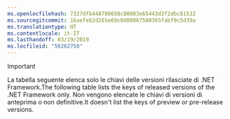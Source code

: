 ```yaml
---
ms.openlocfilehash: 7327dfb448780650c80083e65443d3f2dbc81532
ms.sourcegitcommit: 16aefeb2d265e69c0d80967580365fabf0c5d39a
ms.translationtype: HT
ms.contentlocale: it-IT
ms.lasthandoff: 03/19/2019
ms.locfileid: "58262758"
---
```


> [!IMPORTANT]
> <span data-ttu-id="d84eb-101">La tabella seguente elenca solo le chiavi delle versioni rilasciate di .NET Framework.</span><span class="sxs-lookup"><span data-stu-id="d84eb-101">The following table lists the keys of released versions of the .NET Framework only.</span></span> <span data-ttu-id="d84eb-102">Non vengono elencate le chiavi di versioni di anteprima o non definitive.</span><span class="sxs-lookup"><span data-stu-id="d84eb-102">It doesn't list the keys of preview or pre-release versions.</span></span>
